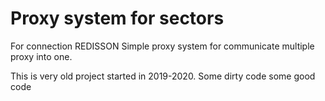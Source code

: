 # Proxy system for sectors


For connection REDISSON
Simple proxy system for communicate multiple proxy into one.

This is very old project started in 2019-2020. Some dirty code some good code 
